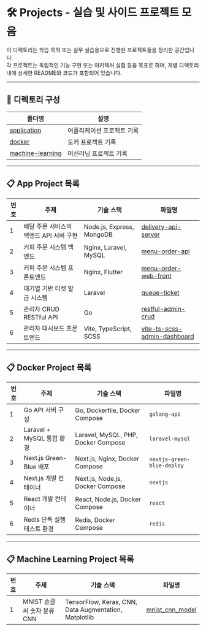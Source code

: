 # 🛠️ Projects - 실습 및 사이드 프로젝트 모음

이 디렉토리는 학습 목적 또는 실무 실습용으로 진행한 프로젝트들을 정리한 공간입니다.  
각 프로젝트는 독립적인 기능 구현 또는 아키텍처 실험 등을 목표로 하며, 개별 디렉토리 내에 상세한 README와 코드가 포함되어 있습니다.

---

## 📂 디렉토리 구성

| 폴더명 | 설명 |
|---|---|
| [application](./application) | 어플리케이션 프로젝트 기록 |
| [docker](./docker) | 도커 프로젝트 기록 |
| [machine-learning](./machine-learning) | 머신러닝 프로젝트 기록 |

---

## 📋 App Project 목록

| 번호 | 주제 | 기술 스택 | 파일명 |
|---|---|---|---|
| 1 | 배달 주문 서비스의 백엔드 API 서버 구현 | Node.js, Express, MongoDB | [delivery-api-server](./application/delivery-api-server) |
| 2 | 커피 주문 시스템 백엔드 | Nginx, Laravel, MySQL | [menu-order-api](./application/menu-order-api) |
| 3 | 커피 주문 시스템 프론트엔드 | Nginx, Flutter | [menu-order-web-front](./application/menu-order-web-front) |
| 4 | 대기열 기반 티켓 발급 시스템 | Laravel | [queue-ticket](./application/queue-ticket) | 
| 5 | 관리자 CRUD RESTful API | Go | [restful-admin-crud](./application/restful-admin-crud) |
| 6 | 관리자 대시보드 프론트엔드 | Vite, TypeScript, SCSS | [vite-ts-scss-admin-dashboard](./application/vite-ts-scss-admin-dashboard) | 

---

## 📋 Docker Project 목록
| 번호 | 주제 | 기술 스택 | 파일명 |
|---|---|---|---|
| 1    | Go API 서버 구성            | Go, Dockerfile, Docker Compose      | `golang-api` |
| 2    | Laravel + MySQL 통합 환경   | Laravel, MySQL, PHP, Docker Compose | `laravel-mysql` |
| 3    | Next.js Green-Blue 배포     | Next.js, Nginx, Docker Compose      | `nextjs-green-blue-deploy` |
| 4    | Next.js 개발 컨테이너       | Next.js, Node.js, Docker Compose    | `nextjs` |
| 5    | React 개발 컨테이너         | React, Node.js, Docker Compose      | `react` |
| 6    | Redis 단독 실행 테스트 환경 | Redis, Docker Compose               | `redis` |

---

## 📋 Machine Learning Project 목록
| 번호 | 주제 | 기술 스택 | 파일명 |
|---|---|---|---|
| 1 | MNIST 손글씨 숫자 분류 CNN | TensorFlow, Keras, CNN, Data Augmentation, Matplotlib | [mnist_cnn_model](./machine-learning/mnist_cnn_model) |
